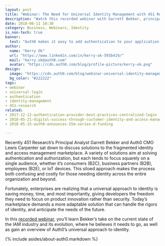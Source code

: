 ```yaml
---
layout: post
title: "Webinar: The Need for Universal Identity Management with 451 Research"
description: "Watch this recorded webinar with Garrett Bekker, principal analyst at 451 Research, where he discusses the current state of the IAM industry and the benefits of Universal Identity Management"
date: 2018-06-11 10:30
category: Business, Webinars, Identity
is_non-tech: true
banner:
  text: "Auth0 makes it easy to add authentication to your application."
author:
  name: "Kerry Ok"
  url: "https://www.linkedin.com/in/kerry-ok-593b419/"
  mail: "kerry.ok@auth0.com"
  avatar: "https://cdn.auth0.com/blog/profile-picture/kerry-ok.png"
design:
  image: "https://cdn.auth0.com/blog/webinar-universal-identity-management-451-research-02/logo.png"
  bg_color: "#222222"
tags:
- webinar
- universal-login
- authentication
- identity-management
- 451-research
related:
- 2017-12-12-authentication-provider-best-practices-centralized-login
- 2018-05-21-digital-success-through-customer-identity-and-access-management
- 2018-05-15-auth0-announces-55m-series-d-funding

---
```


Recently 451 Research’s Principal Analyst Garrett Bekker and Auth0 CMO Lewis Carpenter sat down to discuss solutions to the fragmented identity and access management marketplace. A variety of solutions aim at solving authentication and authorization, but each tends to focus squarely on a single audience, whether it’s consumers (B2C), business partners (B2B), employees (B2E), or IoT devices. This siloed approach makes the process both confusing and costly for those needing identity across the entire organization and beyond.

Fortunately, enterprises are realizing that a universal approach to identity is saving money, time, and most importantly, giving developers the freedom they need to focus on product innovation rather than security. Today’s marketplace demands a more adaptable solution that can handle the rigors of identity, and anticipate the needs of the future.

In this [recorded webinar](https://auth0.com/resources/webinars/need-for-universal-identity-management-webinar), you’ll learn Bekker’s take on the current state of the IAM industry and its evolution, where he believes it needs to go, as well as gain an overview of Auth0’s universal approach to identity.

{% include asides/about-auth0.markdown %}
